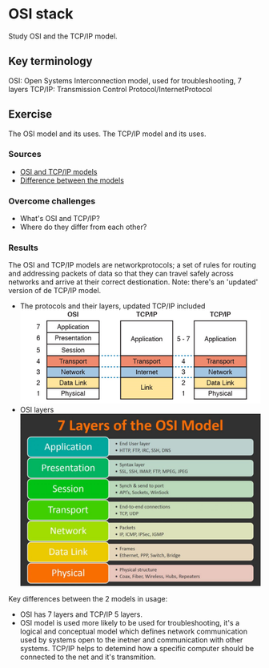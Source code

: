 # OSI stack
Study OSI and the TCP/IP model.

## Key terminology
OSI: Open Systems Interconnection model, used for troubleshooting, 7 layers
TCP/IP: Transmission Control Protocol/InternetProtocol

## Exercise
The OSI model and its uses.
The TCP/IP model and its uses.

### Sources
- [OSI and TCP/IP models](https://www.youtube.com/watch?v=kCuyS7ihr_E)
- [Difference between the models](https://www.guru99.com/difference-tcp-ip-vs-osi-model.html#:~:text=OSI%20refers%20to%20Open%20Systems,both%20connection%2Doriented%20and%20connectionless.)

### Overcome challenges
- What's OSI and TCP/IP?
- Where do they differ from each other?

### Results
The OSI and TCP/IP models are networkprotocols; a set of rules for routing and addressing packets of data so that they can travel safely across networks and arrive at their correct destionation. Note: there's an 'updated' version of de TCP/IP model. 
- The protocols and their layers, updated TCP/IP included![OSI and TCP/IP](../00_includes/NTW/tcp_ip_osi.png)
- OSI layers![osi layers](../00_includes/NTW/osi.jpg) 

Key differences between the 2 models in usage:
- OSI has 7 layers and TCP/IP 5 layers.
- OSI model is used more likely to be used for troubleshooting, it's a logical and conceptual model which defines network communication used by systems open to the inetner and communication with other systems. TCP/IP helps to detemind how a specific computer should be connected to the net and it's transmition. 

